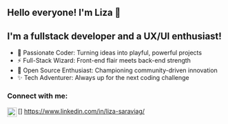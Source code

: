 ## Hello everyone! I'm Liza 👋 

## I'm a fullstack developer and a UX/UI enthusiast!

- 🔭 Passionate Coder: Turning ideas into playful, powerful projects
- ⚡ Full-Stack Wizard: Front-end flair meets back-end strength
- 🌱 Open Source Enthusiast: Championing community-driven innovation
- ✨ Tech Adventurer: Always up for the next coding challenge

### Connect with me:

[<img align="left" alt="codeSTACKr | LinkedIn" width="22px" src="https://cdn.jsdelivr.net/npm/simple-icons@v3/icons/linkedin.svg" />]
https://www.linkedin.com/in/liza-saraviag/


